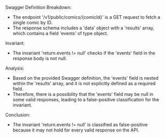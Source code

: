 Swagger Definition Breakdown:
- The endpoint '/v1/public/comics/{comicId}' is a GET request to fetch a single comic by ID.
- The response schema includes a 'data' object with a 'results' array, which contains a field 'events' of type object.

Invariant:
- The invariant 'return.events != null' checks if the 'events' field in the response body is not null.

Analysis:
- Based on the provided Swagger definition, the 'events' field is nested within the 'results' array, and it is not explicitly defined as a required field.
- Therefore, there is a possibility that the 'events' field may be null in some valid responses, leading to a false-positive classification for the invariant.

Conclusion:
- The invariant 'return.events != null' is classified as false-positive because it may not hold for every valid response on the API.
